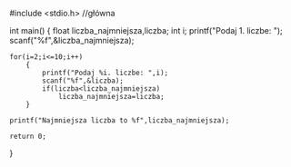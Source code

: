 #include <stdio.h>
//główna

int main()
{
    float liczba_najmniejsza,liczba;
    int i;
    printf("Podaj 1. liczbe: ");
    scanf("%f",&liczba_najmniejsza);

    for(i=2;i<=10;i++)
        {
            printf("Podaj %i. liczbe: ",i);
            scanf("%f",&liczba);
            if(liczba<liczba_najmniejsza)
                liczba_najmniejsza=liczba;
        }

    printf("Najmniejsza liczba to %f",liczba_najmniejsza);

    return 0;
}
